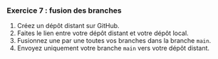 ### Exercice 7 : fusion des branches

1. Créez un dépôt distant sur GitHub.
2. Faites le lien entre votre dépôt distant et votre dépôt local.
3. Fusionnez une par une toutes vos branches dans la branche `main`.
4. Envoyez uniquement votre branche `main` vers votre dépôt distant.